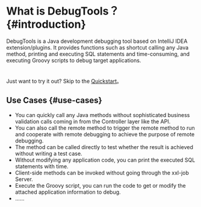 
# What is DebugTools？ {#introduction}

DebugTools is a Java development debugging tool based on IntelliJ IDEA extension/plugins. It provides functions such as shortcut calling any Java method, printing and executing SQL statements and time-consuming, and executing Groovy scripts to debug target applications.

<div class="tip custom-block" style="padding-top: 8px">

Just want to try it out? Skip to the [Quickstart](./quick-start)。

</div>

## Use Cases {#use-cases}

- You can quickly call any Java methods without sophisticated business validation calls coming in from the Controller layer like the API.
- You can also call the remote method to trigger the remote method to run and cooperate with remote debugging to achieve the purpose of remote debugging.
- The method can be called directly to test whether the result is achieved without writing a test case.
- Without modifying any application code, you can print the executed SQL statements with time.
- Client-side methods can be invoked without going through the xxl-job Server.
- Execute the Groovy script, you can run the code to get or modify the attached application information to debug.
- ......